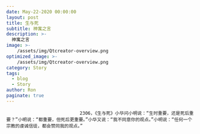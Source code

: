 ```yaml
---
date: May-22-2020 00:00:00
layout: post
title: 生与死
subtitle: 神寓之言
description: >-
  神寓之言
image: >-
    /assets/img/Qtcreator-overview.png
optimized_image: >-
    /assets/img/Qtcreator-overview.png
category: Story
tags:
  - blog
  - Story
author: Ron
paginate: true
---
```


							　　2306，《生与死》小华问小明说：“生时重要，还是死后重要？”小明说：“都重要，但死后更重要。”小华又说：“我不同意你的观点。”小明说：“任何一个宗教的虔诚信徒，都会赞同我的观点。”
							
							
						